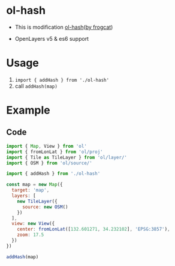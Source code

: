 # ol-hash

- This is modification [ol-hash](https://github.com/frogcat/ol-hash)([by frogcat](https://github.com/frogcat))

- OpenLayers v5 &amp; es6 support

# Usage

1.  `import { addHash } from './ol-hash'`
2.  call `addHash(map)`

# Example

## Code

```javascript
import { Map, View } from 'ol'
import { fromLonLat } from 'ol/proj'
import { Tile as TileLayer } from 'ol/layer/'
import { OSM } from 'ol/source/'

import { addHash } from './ol-hash'

const map = new Map({
  target: 'map',
  layers: [
    new TileLayer({
      source: new OSM()
    })
  ],
  view: new View({
    center: fromLonLat([132.601271, 34.232102], 'EPSG:3857'),
    zoom: 17.5
  })
})

addHash(map)
```
